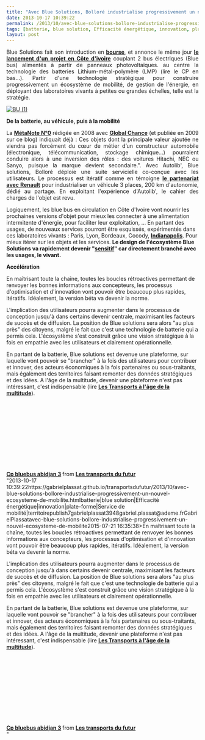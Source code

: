 ```yaml
---
title: "Avec Blue Solutions, Bolloré industrialise progressivement un nouvel écosystème de mobilité"
date: 2013-10-17 10:39:22
permalink: /2013/10/avec-blue-solutions-bollore-industrialise-progressivement-un-nouvel-ecosysteme-de-mobilite.html
tags: [batterie, blue solution, Efficacité énergétique, innovation, plate-forme, Service de mobilité, territoire]
layout: post
---
```


<p style="text-align: justify;">Blue Solutions fait son introduction en <strong><a href="http://www.boursier.com/actions/actualites/news/introductions-blue-solutions-de-bollore-arrive-sur-nyse-euronext-550465.html" target="_blank">bourse</a></strong>, et annonce le même jour <strong><a href="http://news.abidjan.net/h/477690.html" target="_blank">le lancement d'un projet en Côte d'ivoire</a></strong> couplant 2 bus électriques (Blue bus) alimentés à partir de panneaux photovoltaïques. au centre la technologie des batteries Lithium-métal-polymère (LMP) (lire le CP en bas...). Partir d'une technologie stratégique pour construire progressivement un écosystème de mobilité, de gestion de l'énergie, en déployant des laboratoires vivants à petites ou grandes échelles, telle est la stratégie.</p> <p> <a class="asset-img-link" href="https://gabrielplassat.github.io/transportsdufutur/wp-content/uploads/sites/6/old/6a0120a66d2ad4970b019b0016b03e970b-pi.jpg" style="display: inline;"><img rel="lightbox[]" alt="BU (1)" border="0" class="asset  asset-image at-xid-6a0120a66d2ad4970b019b0016b03e970b image-full" src="/wp-content/uploads/sites/6/old/6a0120a66d2ad4970b019b0016b03e970b-800wi.jpg" title="BU (1)" /> </a></p>  <!--more-->    <p style="text-align: justify;"><strong>  De la batterie, au véhicule, puis à la mobilité</strong></p> <p style="text-align: justify;">La <strong><a href="https://gabrielplassat.github.io/transportsdufutur/2009/11/le-passage-de-lobjet-vehicule-aux-services-de-mobilite-une-chance.html" target="_blank">MétaNote N°0</a></strong> rédigée en 2008 avec <strong><a href="http://www.global-chance.org/IMG/pdf/GC26LEF81p98-101.pdf" target="_blank">Global Chance</a></strong> (et publiée en 2009 sur ce blog) indiquait déjà : Ces objets dont la principale valeur ajoutée ne viendra pas forcément du cœur de métier d’un constructeur automobile (électronique, télécommunication, stockage chimique…) pourraient conduire alors à une inversion des rôles : des voitures Hitachi, NEC ou Sanyo, puisque la marque devient secondaire.". Avec Autolib', Blue solutions, Bolloré déploie une suite servicielle co-conçue avec les utilisateurs. Le processus est itératif comme en témoigne <strong><a href=""http://www.lefigaro.fr/societes/2013/09/12/20005-20130912ARTFIG00623-renault-s-associe-a-bollore-dans-l-electrique.php"" target=""_blank"">le partenariat avec Renault</a></strong> pour industrialiser un véhicule 3 places, 200 km d'autonomie, dédié au partage. En exploitant l'expérience d'Autolib', le cahier des charges de l'objet est revu. </p> <p style=""text-align: justify>Logiquement, les blue bus en circulation en Côte d'Ivoire vont nourrir les prochaines versions d'objet pour mieux les connecter à une alimentation intermitente d'énergie, pour faciliter leur exploitation, ... En partant des usages, de nouveaux services pourront être esquissés, expérimentés dans ces laboratoires vivants : Paris, Lyon, Bordeaux, Cocody, <strong><a href=""http://www.smartplanet.fr/smart-people/autopartage-aux-etats-unis-bollore-exporte-autolib-a-indianapolis-26464/"" target=""_blank"">Indianapolis</a></strong>. Pour mieux itérer sur les objets et les services. <strong>Le design de l'écosystème Blue Solutions va rapidement devenir "<a href="https://gabrielplassat.github.io/transportsdufutur/2013/02/les-transports-a-lage-de-la-multitude.html"" target=""_blank"">sensitif</a>" car directement branché avec les usages, le vivant.</strong></p> <p style=""text-align: justify><strong>Accélération </strong></p> <p style=""text-align: justify>En maîtrisant toute la chaîne, toutes les boucles rétroactives permettant de renvoyer les bonnes informations aux concepteurs, les processus d'optimisation et d'innovation vont pouvoir être beaucoup plus rapides, itératifs. Idéalement, la version béta va devenir la norme.</p> <p style=""text-align: justify>L'implication des utilisateurs pourra augmenter dans le processus de conception jusqu'à dans certains devenir centrale, maximisant les facteurs de succès et de diffusion. La position de Blue solutions sera alors "au plus près" des citoyens, malgré le fait que c'est une technologie de batterie qui a permis cela. L'écosystème s'est construit grâce une vision stratégique à la fois en empathie avec les utilisateurs et clairement opérationnelle. </p> <p style=""text-align: justify>En partant de la batterie, Blue solutions est devenue une plateforme, sur laquelle vont pouvoir se "brancher" à la fois des utilisateurs pour contribuer et innover, des acteurs économiques à la fois partenaires ou sous-traitants, mais également des territoires faisant remonter des données stratégiques et des idées. A l'âge de la multitude, devenir une plateforme n'est pas intéressant, c'est indispensable (lire <strong><a href="https://gabrielplassat.github.io/transportsdufutur/2013/02/les-transports-a-lage-de-la-multitude.html"" target=""_blank"">Les Transports à l'âge de la multitude</a></strong>).</p> <p style=""text-align: justify> </p> <iframe frameborder=""0"" height=""511"" marginheight=""0"" marginwidth=""0"" scrolling=""no"" src=""http://www.slideshare.net/slideshow/embed_code/27283517"" style=""border: 1px solid #CCC border-width: 1px 1px 0 margin-bottom: 5px width=""479""> </iframe> <div style=""margin-bottom: 5px> <strong> <a href=""https://fr.slideshare.net/transportsdufutur/cp-bluebus-abidjan-3"" target=""_blank"" title=""Cp bluebus abidjan 3"">Cp bluebus abidjan 3</a> </strong> from <strong><a href=""http://www.slideshare.net/transportsdufutur"" target=""_blank"">Les transports du futur</a></strong> </div>"2013-10-17 10:39:22https://gabrielplassat.github.io/transportsdufutur/2013/10/avec-blue-solutions-bollore-industrialise-progressivement-un-nouvel-ecosysteme-de-mobilite.htmlbatterie|blue solution|Efficacité énergétique|innovation|plate-forme|Service de mobilité|territoirepublish7gabrielplassat3948gabriel.plassat@ademe.frGabrielPlassatavec-blue-solutions-bollore-industrialise-progressivement-un-nouvel-ecosysteme-de-mobilite2015-07-21 16:35:38>En maîtrisant toute la chaîne, toutes les boucles rétroactives permettant de renvoyer les bonnes informations aux concepteurs, les processus d'optimisation et d'innovation vont pouvoir être beaucoup plus rapides, itératifs. Idéalement, la version béta va devenir la norme.</p> <p style=""text-align: justify>L'implication des utilisateurs pourra augmenter dans le processus de conception jusqu'à dans certains devenir centrale, maximisant les facteurs de succès et de diffusion. La position de Blue solutions sera alors "au plus près" des citoyens, malgré le fait que c'est une technologie de batterie qui a permis cela. L'écosystème s'est construit grâce une vision stratégique à la fois en empathie avec les utilisateurs et clairement opérationnelle. </p> <p style=""text-align: justify>En partant de la batterie, Blue solutions est devenue une plateforme, sur laquelle vont pouvoir se "brancher" à la fois des utilisateurs pour contribuer et innover, des acteurs économiques à la fois partenaires ou sous-traitants, mais également des territoires faisant remonter des données stratégiques et des idées. A l'âge de la multitude, devenir une plateforme n'est pas intéressant, c'est indispensable (lire <strong><a href="https://gabrielplassat.github.io/transportsdufutur/2013/02/les-transports-a-lage-de-la-multitude.html"" target=""_blank"">Les Transports à l'âge de la multitude</a></strong>).</p> <p style=""text-align: justify> </p> <iframe frameborder=""0"" height=""511"" marginheight=""0"" marginwidth=""0"" scrolling=""no"" src=""http://www.slideshare.net/slideshow/embed_code/27283517"" style=""border: 1px solid #CCCwidth=""479""> </iframe> <div style=""margin-bottom: 5px> <strong> <a href=""https://fr.slideshare.net/transportsdufutur/cp-bluebus-abidjan-3"" target=""_blank"" title=""Cp bluebus abidjan 3"">Cp bluebus abidjan 3</a> </strong> from <strong><a href=""http://www.slideshare.net/transportsdufutur"" target=""_blank"">Les transports du futur</a></strong> </div>"
